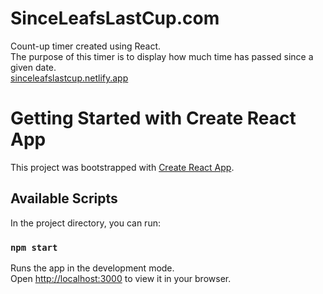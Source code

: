 # SinceLeafsLastCup.com
Count-up timer created using React.\
The purpose of this timer is to display how much time has passed since a given date.\
[sinceleafslastcup.netlify.app](sinceleafslastcup.netlify.app)



# Getting Started with Create React App

This project was bootstrapped with [Create React App](https://github.com/facebook/create-react-app).

## Available Scripts

In the project directory, you can run:

### `npm start`

Runs the app in the development mode.\
Open [http://localhost:3000](http://localhost:3000) to view it in your browser.

